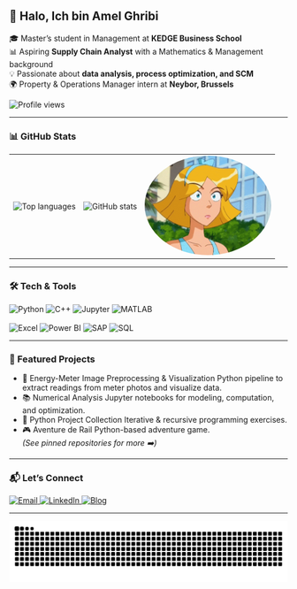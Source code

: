 <h2 align="left">👋 Halo, Ich bin Amel Ghribi</h2>

<p align="left">
  🎓 Master’s student in Management at <b>KEDGE Business School</b><br>
  📊 Aspiring <b>Supply Chain Analyst</b> with a Mathematics & Management background<br>
  💡 Passionate about <b>data analysis, process optimization, and SCM </b><br>
  🌍 Property & Operations Manager intern at <b>Neybor, Brussels</b>
</p>

![Profile views](https://komarev.com/ghpvc/?username=melapeufra&color=blue&style=for-the-badge)

---

### 📊 GitHub Stats


<table>
<tr>
<td align="left">

<img src="https://github-readme-stats.vercel.app/api/top-langs?username=melapeufra&layout=compact&langs_count=6&theme=dracula&hide_border=false" height="180" alt="Top languages" />

</td>
<td align="center">

<img src="https://github-readme-stats.vercel.app/api?username=melapeufra&show_icons=true&include_all_commits=true&count_private=true&theme=dracula&hide_border=false" height="180" alt="GitHub stats" />

</td>
<td align="right">

<img src="https://raw.githubusercontent.com/melapeufra/melapeufra/main/pic.gif" alt="Clover gif" height="180" style="border-radius:50%;" />

</td>
</tr>
</table>


---

### 🛠️ Tech & Tools
<div align="left">
  <!-- Core -->
  <img src="https://cdn.jsdelivr.net/gh/devicons/devicon/icons/python/python-original.svg" height="32" alt="Python" />
  <img src="https://cdn.jsdelivr.net/gh/devicons/devicon/icons/cplusplus/cplusplus-original.svg" height="32" alt="C++" />
  <img src="https://cdn.jsdelivr.net/gh/devicons/devicon/icons/jupyter/jupyter-original.svg" height="32" alt="Jupyter" />
  <img src="https://cdn.jsdelivr.net/gh/devicons/devicon/icons/matlab/matlab-original.svg" height="32" alt="MATLAB" />
  <br/><br/>
  <!-- Analytics stack -->
  <img src="https://img.shields.io/badge/Excel-217346?style=for-the-badge&logo=microsoft-excel&logoColor=white" height="28" alt="Excel" />
  <img src="https://img.shields.io/badge/Power%20BI-F2C811?style=for-the-badge&logo=powerbi&logoColor=black" height="28" alt="Power BI" />
  <img src="https://img.shields.io/badge/SAP-0FAAFF?style=for-the-badge&logo=sap&logoColor=white" height="28" alt="SAP" />
  <img src="https://img.shields.io/badge/SQL-336791?style=for-the-badge&logo=postgresql&logoColor=white" height="28" alt="SQL" />
</div>

---

### 🌟 Featured Projects
- 🔌 Energy-Meter Image Preprocessing & Visualization Python pipeline to extract readings from meter photos and visualize data.  
- 📚 Numerical Analysis Jupyter notebooks for modeling, computation, and optimization.  
- 🧠 Python Project Collection Iterative & recursive programming exercises.  
- 🎮 Aventure de Rail Python-based adventure game.  
*(See pinned repositories for more ➡️)*

---

### 📬 Let’s Connect
<div align="left">
  <a href="mailto:YOUR_EMAIL_HERE">
    <img src="https://img.shields.io/badge/Gmail-D14836?style=for-the-badge&logo=gmail&logoColor=white" alt="Email" />
  </a>
  <a href="https://www.linkedin.com/in/ghribi-amel-182610209/">
    <img src="https://img.shields.io/badge/LinkedIn-0077B5?style=for-the-badge&logo=linkedin&logoColor=white" alt="LinkedIn" />
  </a>
  <a href="https://melapeufra.blogspot.com/">
    <img src="https://img.shields.io/badge/Blog-Blogger-FF5722?style=for-the-badge&logo=blogger&logoColor=white" alt="Blog" />
  </a>
</div>

---

<p align="center">
  <img src="https://raw.githubusercontent.com/melapeufra/melapeufra/output/snake.svg" alt="Snake animation" />
</p>

